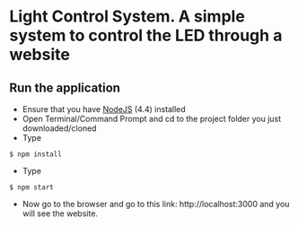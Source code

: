 # Light Control System. A simple system to control the LED through a website

## Run the application

-   Ensure that you have [NodeJS](https://nodejs.org/en/) (4.4) installed
-   Open Terminal/Command Prompt and cd to the project folder you just downloaded/cloned
-   Type

```
$ npm install
```

-   Type

```
$ npm start
```

-   Now go to the browser and go to this link: http://localhost:3000 and you will see the website.
